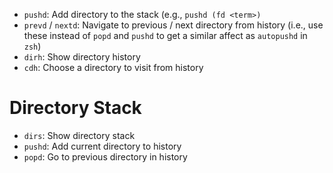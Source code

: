 - `pushd`: Add directory to the stack (e.g., `pushd (fd <term>)`
- `prevd` / `nextd`: Navigate to previous / next directory from history (i.e., use these instead of `popd` and `pushd` to get a similar affect as `autopushd` in `zsh`)
- `dirh`: Show directory history
- `cdh`: Choose a directory to visit from history

# Directory Stack

- `dirs`: Show directory stack
- `pushd`: Add current directory to history
- `popd`: Go to previous directory in history
